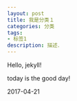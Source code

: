 ```yaml
---
layout: post
title: 我是分类１
categories: 分类
tags:
- 标签1
description: 描述．
---
```


Hello, jekyll!

today is the good day!



2017-04-21

